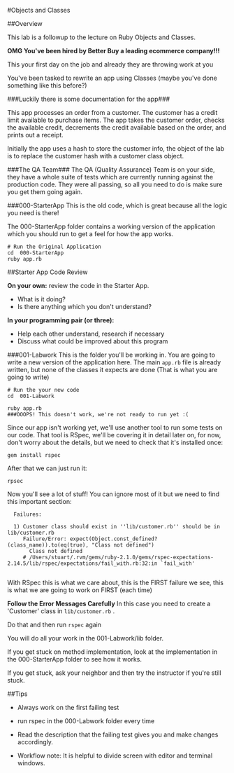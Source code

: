 #Objects and Classes

##Overview

This lab is a followup to the lecture on Ruby Objects and Classes.

__OMG You've been hired by Better Buy a leading ecommerce company!!!__

This your first day on the job and already they are throwing work at you

You've been tasked to rewrite an app using Classes (maybe you've done something like this before?)

###Luckily there is some documentation for the app###

This app processes an order from a customer. The customer has a credit limit available to purchase items. The app takes the customer order, checks the available credit, decrements the credit available based on the order, and prints out a receipt.

Initially the app uses a hash to store the customer info, the object of the lab is to replace the customer hash with a customer class object. 


###The QA Team###
The QA (Quality Assurance) Team is on your side, they have a whole suite of tests which are currently running against the production code. They were all passing, so all you need to do is make sure you get them going again. 

###000-StarterApp
This is the old code, which is great because all the logic you need is there!


The 000-StarterApp folder contains a working version of the application which you should run to get a feel for how the app works. 

    # Run the Original Application
    cd  000-StarterApp
    ruby app.rb

##Starter App Code Review

__On your own:__ review the code in the Starter App.

* What is it doing?
* Is there anything which you don't understand?

__In your programming pair (or three):__

* Help each other understand, research if necessary
* Discuss what could be improved about this program


###001-Labwork
This is the folder you'll be working in. You are going to write a new version of the application here. The main `app.rb` file is already written, but none of the classes it expects are done (That is what you are going to write)

    # Run the your new code
    cd  001-Labwork
    
    ruby app.rb
    ###OOOPS! This doesn't work, we're not ready to run yet :(

Since our app isn't working yet, we'll use another tool to run some tests on our
code. That tool is RSpec, we'll be covering it in detail later on, for now, don't worry about the details, but we need to check that it's installed once:

    gem install rspec

After that we can just run it:

    rpsec

Now you'll see a lot of stuff! You can ignore most of it but we need to find this important section:

```
  Failures:

  1) Customer class should exist in ''lib/customer.rb'' should be in lib/customer.rb
     Failure/Error: expect(Object.const_defined?(class_name)).to(eq(true), "Class not defined")
       Class not defined
     # /Users/stuart/.rvm/gems/ruby-2.1.0/gems/rspec-expectations-2.14.5/lib/rspec/expectations/fail_with.rb:32:in `fail_with'
    
```
With RSpec this is what we care about, this is the FIRST failure we see, this is what we are going to work on FIRST (each time)

__Follow the Error Messages Carefully__ In this case you need to create a 'Customer' class in `lib/customer.rb` . 

Do that and then run `rspec` again

You will do all your work in the 001-Labwork/lib folder. 

If you get stuck on method implementation, look at the implementation in the 000-StarterApp folder to see how it works.

If you get stuck, ask your neighbor and then try the instructor if you're still stuck. 

##Tips

* Always work on the first failing test

* run rspec in the 000-Labwork folder every time


* Read the description that the failing test gives you and make changes accordingly.

* Workflow note: It is helpful to divide screen with editor and terminal windows.



